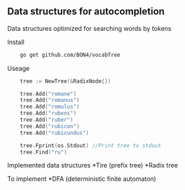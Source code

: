 ## Data structures for autocompletion

Data structures optimized for searching words by tokens

Install
```sh
    go get github.com/BON4/vocabTree
```

Useage
```go
	tree := NewTree(&RadixNode{})

	tree.Add("romane")
	tree.Add("romanus")
	tree.Add("romulus")
	tree.Add("rubens")
	tree.Add("ruber")
	tree.Add("rubicon")
	tree.Add("rubicundus")

	tree.Fprint(os.Stdout) //Print tree to stdout
    tree.Find("ru")    
```

Implemented data structures
*Tire (prefix tree)
*Radix tree

To implement
*DFA (deterministic finite automaton)